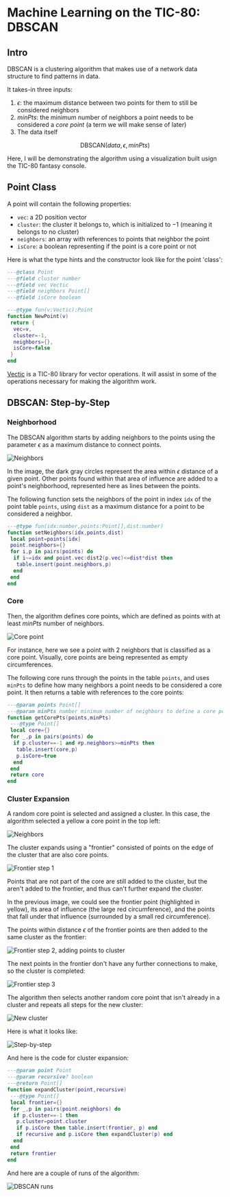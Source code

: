 # Machine Learning on the TIC-80: DBSCAN

## Intro

DBSCAN is a clustering algorithm that makes use of a network data structure to find patterns in data.

It takes-in three inputs:

1. $\epsilon$: the maximum distance between two points for them to still be considered neighbors
2. $minPts$: the minimum number of neighbors a point needs to be considered a _core point_ (a term we will make sense of later)
3. The data itself

$$\text{DBSCAN}(data,\epsilon,minPts)$$

Here, I will be demonstrating the algorithm using a visualization built usign the TIC-80 fantasy console.

## Point Class

A point will contain the following properties:

- `vec`: a 2D position vector
- `cluster`: the cluster it belongs to, which is initialized to $-1$ (meaning it belongs to no cluster)
- `neighbors`: an array with references to points that neighbor the point
- `isCore`: a boolean representing if the point is a core point or not

Here is what the type hints and the constructor look like for the point 'class':

```lua
---@class Point
---@field cluster number
---@field vec Vectic
---@field neighbors Point[]
---@field isCore boolean

---@type fun(v:Vectic):Point
function NewPoint(v)
 return {
  vec=v,
  cluster=-1,
  neighbors={},
  isCore=false
 }
end
```

[Vectic](https://github.com/rodigu/vectic) is a TIC-80 library for vector operations. It will assist in some of the operations necessary for making the algorithm work.

## DBSCAN: Step-by-Step

### Neighborhood

The DBSCAN algorithm starts by adding neighbors to the points using the parameter $\epsilon$ as a maximum distance to connect points.

![Neighbors](neighbors.png)

In the image, the dark gray circles represent the area within $\epsilon$ distance of a given point. Other points found within that area of influence are added to a point's neighborhood, represented here as lines between the points.

The following function sets the neighbors of the point in index `idx` of the point table `points`, using `dist` as a maximum distance for a point to be considered a neighbor.

```lua
---@type fun(idx:number,points:Point[],dist:number)
function setNeighbors(idx,points,dist)
 local point=points[idx]
 point.neighbors={}
 for i,p in pairs(points) do
  if i~=idx and point.vec:dist2(p.vec)<=dist*dist then
   table.insert(point.neighbors,p)
  end
 end
end
```

### Core

Then, the algorithm defines core points, which are defined as points with at least $minPts$ number of neighbors.

![Core point](core.png)

For instance, here we see a point with 2 neighbors that is classified as a core point. Visually, core points are being represented as empty circumferences.

The following core runs through the points in the table `points`, and uses `minPts` to define how many neighbors a point needs to be considered a core point. It then returns a table with references to the core points:

```lua
---@param points Point[]
---@param minPts number minimum number of neighbors to define a core point
function getCorePts(points,minPts)
 ---@type Point[]
 local core={}
 for _,p in pairs(points) do
  if p.cluster==-1 and #p.neighbors>=minPts then
   table.insert(core,p)
   p.isCore=true
  end
 end
 return core
end
```

### Cluster Expansion

A random core point is selected and assigned a cluster. In this case, the algorithm selected a yellow a core point in the top left:

![Neighbors](neighbors.png)

The cluster expands using a "frontier" consisted of points on the edge of the cluster that are also core points.

![Frontier step 1](frontier_0.png)

Points that are not part of the core are still added to the cluster, but the aren't added to the frontier, and thus can't further expand the cluster.

In the previous image, we could see the frontier point (highlighted in yellow), its area of influence (the large red circumference), and the points that fall under that influence (surrounded by a small red circumference).

The points within distance $\epsilon$ of the frontier points are then added to the same cluster as the frontier:

![Frontier step 2, adding points to cluster](frontier_1.png)

The next points in the frontier don't have any further connections to make, so the cluster is completed:

![Frontier step 3](frontier_2.png)

The algorithm then selects another random core point that isn't already in a cluster and repeats all steps for the new cluster:

![New cluster](new_cluster.png)

Here is what it looks like:

![Step-by-step](slow_step.gif)

And here is the code for cluster expansion:

```lua
---@param point Point
---@param recursive? boolean
---@return Point[]
function expandCluster(point,recursive)
 ---@type Point[]
 local frontier={}
 for _,p in pairs(point.neighbors) do
  if p.cluster==-1 then
   p.cluster=point.cluster
   if p.isCore then table.insert(frontier, p) end
   if recursive and p.isCore then expandCluster(p) end
  end
 end
 return frontier
end
```

And here are a couple of runs of the algorithm:

![DBSCAN runs](video19.gif)
